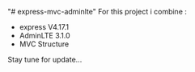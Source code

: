 "# express-mvc-adminlte" 
For this project i combine :
- express V4.17.1
- AdminLTE 3.1.0
- MVC Structure

Stay tune for update...